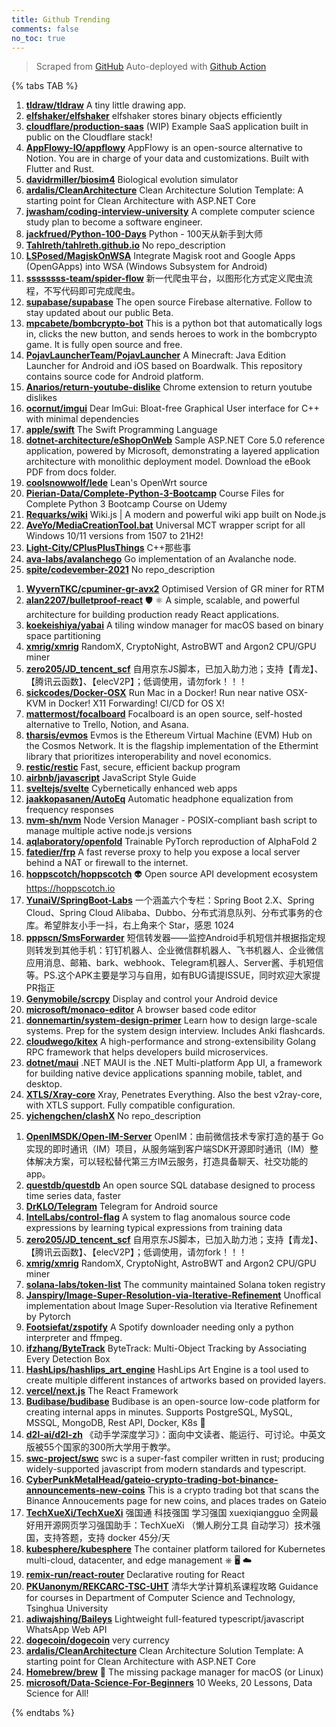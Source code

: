 ```yaml
---
title: Github Trending
comments: false
no_toc: true
---
```


> Scraped from [GitHub](https://github.com/trending)
Auto-deployed with [Github Action](https://docs.github.com/en/actions)

{% tabs TAB %}
<!-- tab Daily -->
1. [**tldraw/tldraw**](https://github.com/tldraw/tldraw)
A tiny little drawing app.
2. [**elfshaker/elfshaker**](https://github.com/elfshaker/elfshaker)
elfshaker stores binary objects efficiently
3. [**cloudflare/production-saas**](https://github.com/cloudflare/production-saas)
(WIP) Example SaaS application built in public on the Cloudflare stack!
4. [**AppFlowy-IO/appflowy**](https://github.com/AppFlowy-IO/appflowy)
AppFlowy is an open-source alternative to Notion. You are in charge of your data and customizations. Built with Flutter and Rust.
5. [**davidrmiller/biosim4**](https://github.com/davidrmiller/biosim4)
Biological evolution simulator
6. [**ardalis/CleanArchitecture**](https://github.com/ardalis/CleanArchitecture)
Clean Architecture Solution Template: A starting point for Clean Architecture with ASP.NET Core
7. [**jwasham/coding-interview-university**](https://github.com/jwasham/coding-interview-university)
A complete computer science study plan to become a software engineer.
8. [**jackfrued/Python-100-Days**](https://github.com/jackfrued/Python-100-Days)
Python - 100天从新手到大师
9. [**Tahlreth/tahlreth.github.io**](https://github.com/Tahlreth/tahlreth.github.io)
No repo_description
10. [**LSPosed/MagiskOnWSA**](https://github.com/LSPosed/MagiskOnWSA)
Integrate Magisk root and Google Apps (OpenGApps) into WSA (Windows Subsystem for Android)
11. [**ssssssss-team/spider-flow**](https://github.com/ssssssss-team/spider-flow)
新一代爬虫平台，以图形化方式定义爬虫流程，不写代码即可完成爬虫。
12. [**supabase/supabase**](https://github.com/supabase/supabase)
The open source Firebase alternative. Follow to stay updated about our public Beta.
13. [**mpcabete/bombcrypto-bot**](https://github.com/mpcabete/bombcrypto-bot)
This is a python bot that automatically logs in, clicks the new button, and sends heroes to work in the bombcrypto game. It is fully open source and free.
14. [**PojavLauncherTeam/PojavLauncher**](https://github.com/PojavLauncherTeam/PojavLauncher)
A Minecraft: Java Edition Launcher for Android and iOS based on Boardwalk. This repository contains source code for Android platform.
15. [**Anarios/return-youtube-dislike**](https://github.com/Anarios/return-youtube-dislike)
Chrome extension to return youtube dislikes
16. [**ocornut/imgui**](https://github.com/ocornut/imgui)
Dear ImGui: Bloat-free Graphical User interface for C++ with minimal dependencies
17. [**apple/swift**](https://github.com/apple/swift)
The Swift Programming Language
18. [**dotnet-architecture/eShopOnWeb**](https://github.com/dotnet-architecture/eShopOnWeb)
Sample ASP.NET Core 5.0 reference application, powered by Microsoft, demonstrating a layered application architecture with monolithic deployment model. Download the eBook PDF from docs folder.
19. [**coolsnowwolf/lede**](https://github.com/coolsnowwolf/lede)
Lean's OpenWrt source
20. [**Pierian-Data/Complete-Python-3-Bootcamp**](https://github.com/Pierian-Data/Complete-Python-3-Bootcamp)
Course Files for Complete Python 3 Bootcamp Course on Udemy
21. [**Requarks/wiki**](https://github.com/Requarks/wiki)
Wiki.js | A modern and powerful wiki app built on Node.js
22. [**AveYo/MediaCreationTool.bat**](https://github.com/AveYo/MediaCreationTool.bat)
Universal MCT wrapper script for all Windows 10/11 versions from 1507 to 21H2!
23. [**Light-City/CPlusPlusThings**](https://github.com/Light-City/CPlusPlusThings)
C++那些事
24. [**ava-labs/avalanchego**](https://github.com/ava-labs/avalanchego)
Go implementation of an Avalanche node.
25. [**spite/codevember-2021**](https://github.com/spite/codevember-2021)
No repo_description
<!-- endtab -->
<!-- tab Weekly -->
1. [**WyvernTKC/cpuminer-gr-avx2**](https://github.com/WyvernTKC/cpuminer-gr-avx2)
Optimised Version of GR miner for RTM
2. [**alan2207/bulletproof-react**](https://github.com/alan2207/bulletproof-react)
🛡️ ⚛️ A simple, scalable, and powerful architecture for building production ready React applications.
3. [**koekeishiya/yabai**](https://github.com/koekeishiya/yabai)
A tiling window manager for macOS based on binary space partitioning
4. [**xmrig/xmrig**](https://github.com/xmrig/xmrig)
RandomX, CryptoNight, AstroBWT and Argon2 CPU/GPU miner
5. [**zero205/JD_tencent_scf**](https://github.com/zero205/JD_tencent_scf)
自用京东JS脚本，已加入助力池；支持【青龙】、【腾讯云函数】、【elecV2P】；低调使用，请勿fork！！！
6. [**sickcodes/Docker-OSX**](https://github.com/sickcodes/Docker-OSX)
Run Mac in a Docker! Run near native OSX-KVM in Docker! X11 Forwarding! CI/CD for OS X!
7. [**mattermost/focalboard**](https://github.com/mattermost/focalboard)
Focalboard is an open source, self-hosted alternative to Trello, Notion, and Asana.
8. [**tharsis/evmos**](https://github.com/tharsis/evmos)
Evmos is the Ethereum Virtual Machine (EVM) Hub on the Cosmos Network. It is the flagship implementation of the Ethermint library that prioritizes interoperability and novel economics.
9. [**restic/restic**](https://github.com/restic/restic)
Fast, secure, efficient backup program
10. [**airbnb/javascript**](https://github.com/airbnb/javascript)
JavaScript Style Guide
11. [**sveltejs/svelte**](https://github.com/sveltejs/svelte)
Cybernetically enhanced web apps
12. [**jaakkopasanen/AutoEq**](https://github.com/jaakkopasanen/AutoEq)
Automatic headphone equalization from frequency responses
13. [**nvm-sh/nvm**](https://github.com/nvm-sh/nvm)
Node Version Manager - POSIX-compliant bash script to manage multiple active node.js versions
14. [**aqlaboratory/openfold**](https://github.com/aqlaboratory/openfold)
Trainable PyTorch reproduction of AlphaFold 2
15. [**fatedier/frp**](https://github.com/fatedier/frp)
A fast reverse proxy to help you expose a local server behind a NAT or firewall to the internet.
16. [**hoppscotch/hoppscotch**](https://github.com/hoppscotch/hoppscotch)
👽 Open source API development ecosystem https://hoppscotch.io
17. [**YunaiV/SpringBoot-Labs**](https://github.com/YunaiV/SpringBoot-Labs)
一个涵盖六个专栏：Spring Boot 2.X、Spring Cloud、Spring Cloud Alibaba、Dubbo、分布式消息队列、分布式事务的仓库。希望胖友小手一抖，右上角来个 Star，感恩 1024
18. [**pppscn/SmsForwarder**](https://github.com/pppscn/SmsForwarder)
短信转发器——监控Android手机短信并根据指定规则转发到其他手机：钉钉机器人、企业微信群机器人、飞书机器人、企业微信应用消息、邮箱、bark、webhook、Telegram机器人、Server酱、手机短信等。PS.这个APK主要是学习与自用，如有BUG请提ISSUE，同时欢迎大家提PR指正
19. [**Genymobile/scrcpy**](https://github.com/Genymobile/scrcpy)
Display and control your Android device
20. [**microsoft/monaco-editor**](https://github.com/microsoft/monaco-editor)
A browser based code editor
21. [**donnemartin/system-design-primer**](https://github.com/donnemartin/system-design-primer)
Learn how to design large-scale systems. Prep for the system design interview. Includes Anki flashcards.
22. [**cloudwego/kitex**](https://github.com/cloudwego/kitex)
A high-performance and strong-extensibility Golang RPC framework that helps developers build microservices.
23. [**dotnet/maui**](https://github.com/dotnet/maui)
.NET MAUI is the .NET Multi-platform App UI, a framework for building native device applications spanning mobile, tablet, and desktop.
24. [**XTLS/Xray-core**](https://github.com/XTLS/Xray-core)
Xray, Penetrates Everything. Also the best v2ray-core, with XTLS support. Fully compatible configuration.
25. [**yichengchen/clashX**](https://github.com/yichengchen/clashX)
No repo_description
<!-- endtab -->
<!-- tab Monthly -->
1. [**OpenIMSDK/Open-IM-Server**](https://github.com/OpenIMSDK/Open-IM-Server)
OpenIM：由前微信技术专家打造的基于 Go 实现的即时通讯（IM）项目，从服务端到客户端SDK开源即时通讯（IM）整体解决方案，可以轻松替代第三方IM云服务，打造具备聊天、社交功能的app。
2. [**questdb/questdb**](https://github.com/questdb/questdb)
An open source SQL database designed to process time series data, faster
3. [**DrKLO/Telegram**](https://github.com/DrKLO/Telegram)
Telegram for Android source
4. [**IntelLabs/control-flag**](https://github.com/IntelLabs/control-flag)
A system to flag anomalous source code expressions by learning typical expressions from training data
5. [**zero205/JD_tencent_scf**](https://github.com/zero205/JD_tencent_scf)
自用京东JS脚本，已加入助力池；支持【青龙】、【腾讯云函数】、【elecV2P】；低调使用，请勿fork！！！
6. [**xmrig/xmrig**](https://github.com/xmrig/xmrig)
RandomX, CryptoNight, AstroBWT and Argon2 CPU/GPU miner
7. [**solana-labs/token-list**](https://github.com/solana-labs/token-list)
The community maintained Solana token registry
8. [**Janspiry/Image-Super-Resolution-via-Iterative-Refinement**](https://github.com/Janspiry/Image-Super-Resolution-via-Iterative-Refinement)
Unoffical implementation about Image Super-Resolution via Iterative Refinement by Pytorch
9. [**Footsiefat/zspotify**](https://github.com/Footsiefat/zspotify)
A Spotify downloader needing only a python interpreter and ffmpeg.
10. [**ifzhang/ByteTrack**](https://github.com/ifzhang/ByteTrack)
ByteTrack: Multi-Object Tracking by Associating Every Detection Box
11. [**HashLips/hashlips_art_engine**](https://github.com/HashLips/hashlips_art_engine)
HashLips Art Engine is a tool used to create multiple different instances of artworks based on provided layers.
12. [**vercel/next.js**](https://github.com/vercel/next.js)
The React Framework
13. [**Budibase/budibase**](https://github.com/Budibase/budibase)
Budibase is an open-source low-code platform for creating internal apps in minutes. Supports PostgreSQL, MySQL, MSSQL, MongoDB, Rest API, Docker, K8s 🚀
14. [**d2l-ai/d2l-zh**](https://github.com/d2l-ai/d2l-zh)
《动手学深度学习》：面向中文读者、能运行、可讨论。中英文版被55个国家的300所大学用于教学。
15. [**swc-project/swc**](https://github.com/swc-project/swc)
swc is a super-fast compiler written in rust; producing widely-supported javascript from modern standards and typescript.
16. [**CyberPunkMetalHead/gateio-crypto-trading-bot-binance-announcements-new-coins**](https://github.com/CyberPunkMetalHead/gateio-crypto-trading-bot-binance-announcements-new-coins)
This is a crypto trading bot that scans the Binance Annoucements page for new coins, and places trades on Gateio
17. [**TechXueXi/TechXueXi**](https://github.com/TechXueXi/TechXueXi)
强国通 科技强国 学习强国 xuexiqiangguo 全网最好用开源网页学习强国助手：TechXueXi （懒人刷分工具 自动学习）技术强国，支持答题，支持 docker 45分/天
18. [**kubesphere/kubesphere**](https://github.com/kubesphere/kubesphere)
The container platform tailored for Kubernetes multi-cloud, datacenter, and edge management ⎈ 🖥 ☁️
19. [**remix-run/react-router**](https://github.com/remix-run/react-router)
Declarative routing for React
20. [**PKUanonym/REKCARC-TSC-UHT**](https://github.com/PKUanonym/REKCARC-TSC-UHT)
清华大学计算机系课程攻略 Guidance for courses in Department of Computer Science and Technology, Tsinghua University
21. [**adiwajshing/Baileys**](https://github.com/adiwajshing/Baileys)
Lightweight full-featured typescript/javascript WhatsApp Web API
22. [**dogecoin/dogecoin**](https://github.com/dogecoin/dogecoin)
very currency
23. [**ardalis/CleanArchitecture**](https://github.com/ardalis/CleanArchitecture)
Clean Architecture Solution Template: A starting point for Clean Architecture with ASP.NET Core
24. [**Homebrew/brew**](https://github.com/Homebrew/brew)
🍺 The missing package manager for macOS (or Linux)
25. [**microsoft/Data-Science-For-Beginners**](https://github.com/microsoft/Data-Science-For-Beginners)
10 Weeks, 20 Lessons, Data Science for All!
<!-- endtab -->
{% endtabs %}
